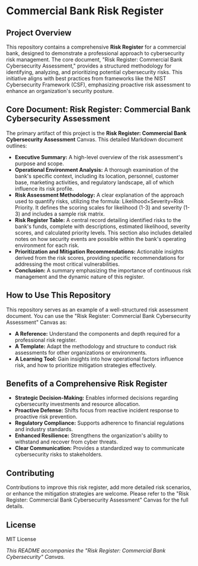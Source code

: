 # **Commercial Bank Risk Register**

## **Project Overview**

This repository contains a comprehensive **Risk Register** for a commercial bank, designed to demonstrate a professional approach to cybersecurity risk management. The core document, "Risk Register: Commercial Bank Cybersecurity Assessment," provides a structured methodology for identifying, analyzing, and prioritizing potential cybersecurity risks. This initiative aligns with best practices from frameworks like the NIST Cybersecurity Framework (CSF), emphasizing proactive risk assessment to enhance an organization's security posture.

## **Core Document: Risk Register: Commercial Bank Cybersecurity Assessment**

The primary artifact of this project is the **Risk Register: Commercial Bank Cybersecurity Assessment** Canvas. This detailed Markdown document outlines:

* **Executive Summary:** A high-level overview of the risk assessment's purpose and scope.  
* **Operational Environment Analysis:** A thorough examination of the bank's specific context, including its location, personnel, customer base, marketing activities, and regulatory landscape, all of which influence its risk profile.  
* **Risk Assessment Methodology:** A clear explanation of the approach used to quantify risks, utilizing the formula: Likelihood×Severity=Risk Priority. It defines the scoring scales for likelihood (1-3) and severity (1-3) and includes a sample risk matrix.  
* **Risk Register Table:** A central record detailing identified risks to the bank's funds, complete with descriptions, estimated likelihood, severity scores, and calculated priority levels. This section also includes detailed notes on how security events are possible within the bank's operating environment for each risk.  
* **Prioritization and Mitigation Recommendations:** Actionable insights derived from the risk scores, providing specific recommendations for addressing the most critical vulnerabilities.  
* **Conclusion:** A summary emphasizing the importance of continuous risk management and the dynamic nature of this register.

## **How to Use This Repository**

This repository serves as an example of a well-structured risk assessment document. You can use the "Risk Register: Commercial Bank Cybersecurity Assessment" Canvas as:

* **A Reference:** Understand the components and depth required for a professional risk register.  
* **A Template:** Adapt the methodology and structure to conduct risk assessments for other organizations or environments.  
* **A Learning Tool:** Gain insights into how operational factors influence risk, and how to prioritize mitigation strategies effectively.

## **Benefits of a Comprehensive Risk Register**

* **Strategic Decision-Making:** Enables informed decisions regarding cybersecurity investments and resource allocation.  
* **Proactive Defense:** Shifts focus from reactive incident response to proactive risk prevention.  
* **Regulatory Compliance:** Supports adherence to financial regulations and industry standards.  
* **Enhanced Resilience:** Strengthens the organization's ability to withstand and recover from cyber threats.  
* **Clear Communication:** Provides a standardized way to communicate cybersecurity risks to stakeholders.

## **Contributing**

Contributions to improve this risk register, add more detailed risk scenarios, or enhance the mitigation strategies are welcome. Please refer to the "Risk Register: Commercial Bank Cybersecurity Assessment" Canvas for the full details.

## **License**

 MIT License

*This README accompanies the "Risk Register: Commercial Bank Cybersecurity" Canvas.*